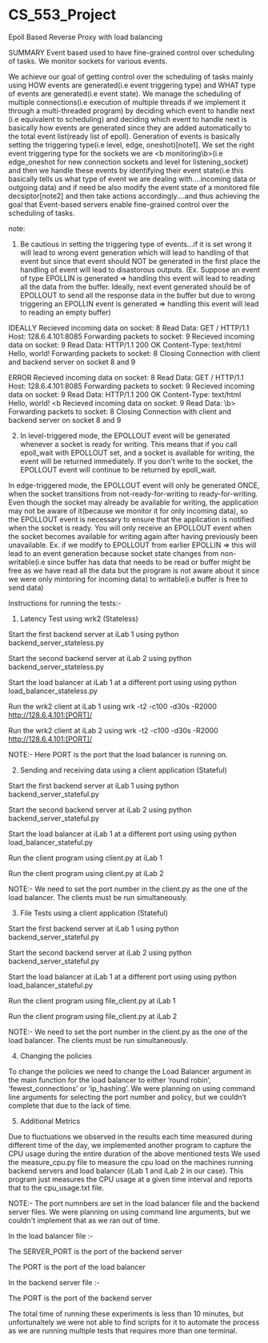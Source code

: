# CS_553_Project
Epoll Based Reverse Proxy with load balancing

SUMMARY 
Event based used to have fine-grained control over scheduling of tasks.
We monitor sockets for various events.

We achieve our goal of getting control over the scheduling of tasks mainly using HOW events are generated(i.e event triggering type) and WHAT type of events are generated(i.e event state).
We manage the scheduling of multiple connections(i.e execution of multiple threads if we implement it through a multi-threaded program) by deciding which event to handle next (i.e equivalent to scheduling)  and deciding which event to handle next is basically how events are generated since they are added automatically to the total event list(ready list of epoll). Generation of events is basically setting the triggering type(i.e level, edge, oneshot)[note1]. We set the right event triggering type for the sockets we are <b monitoring\b>(i.e edge_oneshot for new connection sockets and level for listening_socket) and then we handle these events by identifying their event state(i.e this basically tells us what type of event we are dealing with....incoming data or outgoing data) and if need be also modify the event state of a monitored file decsiptor[note2] and then take actions accordingly....and thus achieving the goal that Event-based servers enable fine-grained control over the scheduling of tasks.

note: 
1. Be cautious in setting the triggering type of events...if it is set wrong it will lead to wrong event generation which will lead to handling of that event but since that event should NOT be generated in the first place the handling of event will lead to disastorous outputs.
(Ex. Suppose an event of type EPOLLIN is generated => handling this event will lead to reading all the data from the buffer.
Ideally, next event generated should be of EPOLLOUT to send all the response data in the buffer but due to wrong triggering an EPOLLIN event is generated => handling this event will lead to reading an empty buffer)

IDEALLY
Recieved incoming data on socket: 8
Read Data: GET / HTTP/1.1
Host: 128.6.4.101:8085
Forwarding packets to socket: 9
Recieved incoming data on socket: 9
Read Data: HTTP/1.1 200 OK
Content-Type: text/html
Hello, world!
Forwarding packets to socket: 8
Closing Connection with client and backend server on socket 8 and 9

ERROR
Recieved incoming data on socket: 8
Read Data: GET / HTTP/1.1
Host: 128.6.4.101:8085
Forwarding packets to socket: 9
Recieved incoming data on socket: 9
Read Data: HTTP/1.1 200 OK
Content-Type: text/html
Hello, world!
<b Recieved incoming data on socket: 9
Read Data: \b>
Forwarding packets to socket: 8
Closing Connection with client and backend server on socket 8 and 9

2. In level-triggered mode, the EPOLLOUT event will be generated whenever a socket is ready for writing. This means that if you call epoll_wait with EPOLLOUT set, and a socket is available for writing, the event will be returned immediately. If you don't write to the socket, the EPOLLOUT event will continue to be returned by epoll_wait.

In edge-triggered mode, the EPOLLOUT event will only be generated ONCE, when the socket transitions from not-ready-for-writing to ready-for-writing. Even though the socket may already be available for writing, the application may not be aware of it(because we monitor it for only incoming data), so the EPOLLOUT event is necessary to ensure that the application is notified when the socket is ready. You will only receive an EPOLLOUT event when the socket becomes available for writing again after having previously been unavailable.
Ex. if we modify to EPOLLOUT from earlier EPOLLIN => this will lead to an event generation because socket state changes from non-writable(i.e since buffer has data that needs to be read or buffer might be free as we have read all the data but the program is not aware about it since we were only mintoring for incoming data) to writable(i.e buffer is free to send data)


Instructions for running the tests:-

1) Latency Test using wrk2 (Stateless)

Start the first backend server at iLab 1 using python backend_server_stateless.py

Start the second backend server at iLab 2 using python backend_server_stateless.py

Start the load balancer at iLab 1 at a different port using using python load_balancer_stateless.py

Run the wrk2 client at iLab 1 using wrk -t2 -c100 -d30s -R2000 http://128.6.4.101:[PORT]/

Run the wrk2 client at iLab 2 using wrk -t2 -c100 -d30s -R2000 http://128.6.4.101:[PORT]/


NOTE:- Here PORT is the port that the load balancer is running on.


2) Sending and receiving data using a client application (Stateful)

Start the first backend server at iLab 1 using python backend_server_stateful.py

Start the second backend server at iLab 2 using python backend_server_stateful.py

Start the load balancer at iLab 1 at a different port using using python load_balancer_stateful.py

Run the client program using client.py at iLab 1 

Run the client program using client.py at iLab 2

NOTE:- We need to set the port number in the client.py as the one of the load balancer. The clients must be run simultaneously.


3) File Tests using a client application (Stateful)

Start the first backend server at iLab 1 using python backend_server_stateful.py

Start the second backend server at iLab 2 using python backend_server_stateful.py

Start the load balancer at iLab 1 at a different port using using python load_balancer_stateful.py

Run the client program using file_client.py at iLab 1 

Run the client program using file_client.py at iLab 2


NOTE:- We need to set the port number in the client.py as the one of the load balancer. The clients must be run simultaneously.


4) Changing the policies

To change the policies we need to change the Load Balancer argument in the main function for the load balancer to either ‘round robin’, ‘fewest_connections’ or ‘ip_hashing’. We were planning on using command line arguments for selecting the port number and policy, but we couldn’t complete that due to the lack of time.


5) Additional Metrics

Due to fluctuations we observed in the results each time measured during different time of the day, we implemented another program to capture the CPU usage during the entire duration of the above mentioned tests We used the measure_cpu.py file to measure the cpu load on the machines running backend servers and load balancer (iLab 1 and iLab 2 in our case). This program just measures the CPU usage at a given time interval and reports that to the cpu_usage.txt file.


NOTE:- The port numnbers are set in the load balancer file and the backend server files. We were planning on using command line arguments, but we couldn't implement that as we ran out of time.

In the load balancer file :-

The SERVER_PORT is the port of the backend server

The PORT is the port of the load balancer


In the backend server file :- 

The PORT is the port of the backend server

The total time of running these experiments is less than 10 minutes, but unfortunaltely we were not able to find scripts for it to automate the process as we are running multiple tests that requires more than one terminal.
